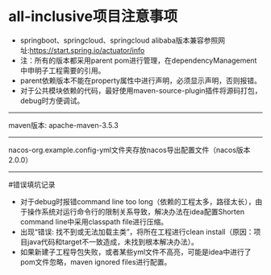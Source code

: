 # all-inclusive项目注意事项
* springboot、springcloud、springcloud alibaba版本兼容参照网址:https://start.spring.io/actuator/info
* 注：所有的版本都采用parent pom进行管理，在dependencyManagement中申明子工程需要的引用。
* parent依赖版本不能在property属性中进行声明，必须显示声明，否则报错。
* 对于公共模块依赖的代码，最好使用maven-source-plugin插件将源码打包，debug时方便调试。

___
maven版本: apache-maven-3.5.3

---
nacos-org.example.config-yml文件夹存放nacos导出配置文件（nacos版本2.0.0）
___


#错误填坑记录
* 对于debug时报错command line too long（依赖的工程太多，路径太长），由于操作系统对运行命令行的限制关系导致，解决办法在idea配置Shorten command line中采用classpath file进行压缩。
* 出现“错误: 找不到或无法加载主类”，将所在工程进行clean install（原因：项目java代码和target不一致造成，未找到根本解决办法）。
* 如果新建子工程导包失败，或者某些yml文件不高亮，可能是idea中进行了pom文件忽略，maven ignored files进行配置。
